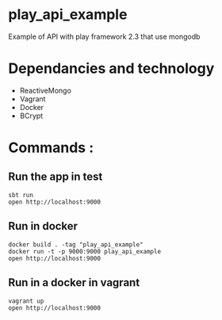 play_api_example
================

Example of API with play framework 2.3 that use mongodb

# Dependancies and technology
- ReactiveMongo
- Vagrant
- Docker
- BCrypt

# Commands :
## Run the app in test
    sbt run
    open http://localhost:9000
## Run in docker
    docker build . -tag "play_api_example"
    docker run -t -p 9000:9000 play_api_example
    open http://localhost:9000
## Run in a docker in vagrant
    vagrant up
    open http://localhost:9000